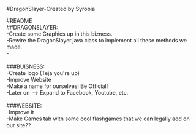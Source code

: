#DragonSlayer-Created by Syrobia
<p>
#README</br>
##DRAGONSLAYER:</br>
-Create some Graphics up in this bizness.</br>
-Rewire the DragonSlayer.java class to implement all these methods we made.<br>
-</br>
</br>
###BUISNESS:</br>
-Create logo (Teja you're up)</br>
-Improve Website</br>
-Make a name for ourselves! Be Official!</br>
-Later on --> Expand to Facebook, Youtube, etc.</br>
</br>
###WEBSITE:</br>
-Improve it</br>
-Make Games tab with some cool flashgames that we can legally add on our site??</br>

